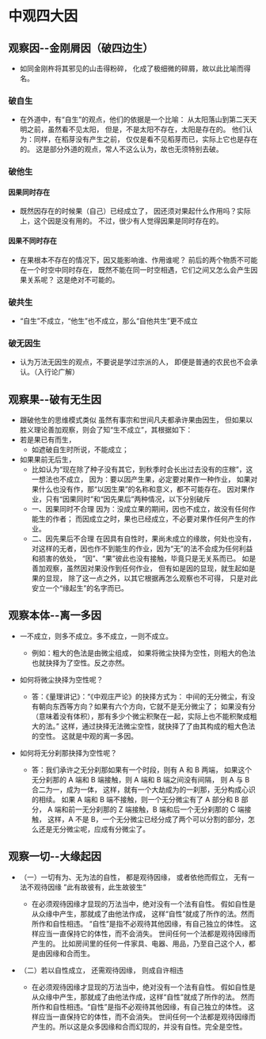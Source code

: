# 中观四大因

## 观察因--金刚屑因（破四边生）

- 如同金刚杵将其邪见的山击得粉碎，
  化成了极细微的碎屑，故以此比喻而得名。

### 破自生

- 在外道中，有“自生”的观点，他们的依据是一个比喻：
  从太阳落山到第二天天明之前，虽然看不见太阳，
  但是，不是太阳不存在，太阳是存在的。
  他们认为：同样，在稻芽没有产生之前，
  仅仅是看不见稻芽而已，实际上它也是存在的。
  这是部分外道的观点，常人不这么认为，故也无须特别去破。

### 破他生

#### 因果同时存在

- 既然因存在的时候果（自己）已经成立了，
  因还须对果起什么作用吗？实际上，这个因是没有用的。
  不过，很少有人觉得因果是同时存在的。

#### 因果不同时存在

- 在果根本不存在的情况下，因又能影响谁、作用谁呢？
  前后的两个物质不可能在一个时空中同时存在，
  既然不能在同一时空相遇，它们之间又怎么会产生因果关系呢？
  这是绝对不可能的。

### 破共生

- “自生”不成立，“他生”也不成立，那么“自他共生”更不成立

### 破无因生

- 认为万法无因生的观点，不要说是学过宗派的人，
  即便是普通的农民也不会承认。（入行论广解）

## 观察果--破有无生因

- 跟破他生的思维模式类似
  虽然有事宗和世间凡夫都承许果由因生，
  但如果以胜义理论善加观察，则会了知“生不成立”，其根据如下：
- 若是果已有而生，
  - 如遮破自生时所说，不能成立；
- 如果果前无后生，
  - 比如认为“现在除了种子没有其它，到秋季时会长出过去没有的庄稼”，这一想法也不成立，
    因为：要以因产生果，必定要对果作一种作业，
    如果对果什么也没有作，那“以因生果”的名称和意义，都不可能存在。
    因对果作业，只有“因果同时”和“因先果后”两种情况，以下分别破斥
  - 一、因果同时不合理
    因为：没成立果的期间，因也不成立，故没有任何作能生的作者；
    而因成立之时，果也已经成立，不必要对果作任何产生的作业。
  - 二、因先果后不合理
    在因具有自性时，果尚未成立的缘故，何处也没有，
    对这样的无者，因也作不到能生的作业，因为“无”的法不会成为任何利益和损害的依处，
    “因”、“果”彼此也没有接触，毕竟只是无关系而已。
    如是善加观察，虽然因对果没作到任何作业，
    但有如是因的显现，就生起如是果的显现，
    除了这一点之外，以其它根据再怎么观察也不可得，
    只是对此安立一个“缘起生”的名字而已。

## 观察本体--离一多因

- 一不成立，则多不成立。多不成立，一则不成立。

  - 例如：粗大的色法是由微尘组成，
    如果将微尘抉择为空性，则粗大的色法也就抉择为了空性。反之亦然。

- 如何将微尘抉择为空性呢？
  - 答：《量理讲记》：“《中观庄严论》的抉择方式为：
    中间的无分微尘，有没有朝向东西等方向？如果有六个方向，它就不是无分微尘了；
    如果没有分（意味着没有体积），那有多少个微尘积聚在一起，实际上也不能积聚成粗大的法。”
    这样，通过抉择无法微尘空性，就抉择了了由其构成的粗大色法的空性。
    这就是中观的离一多因。
- 如何将无分刹那抉择为空性呢？
  - 答：我们承许之无分刹那如果有一个时段，则有 A 和 B 两端，
    如果这个无分刹那的 A 端和 B 端接触，则 A 端和 B 端之间没有间隔，
    则 A 与 B 合二为一，成为一体，
    这样，就有一个大劫成为的一刹那，无分构成心识的相续。
    如果 A 端和 B 端不接触，则一个无分微尘有了 A 部分和 B 部分，
    A 端和前一无分刹那的 Z 端接触，B 端和后一个无分刹那的 C 端接触，
    这样，A 不是 B，一个无分微尘已经分成了两个可以分割的部分，怎么还是无分微尘呢，应成有分微尘了。

## 观察一切--大缘起因

- （一）一切有为、无为法的自性，
  都是观待因缘，
  或者依他而假立，
  无有一法不观待因缘
  ”此有故彼有，此生故彼生“

  - 在必须观待因缘才显现的万法当中，绝对没有一个法有自性。
    假如自性是从众缘中产生，那就成了由他法作成，
    这样“自性”就成了所作的法。然而所作和自性相违。
    “自性”是指不必观待其他因缘，有自己独立的体性。
    这样应当一直保持它的体性，而不会消失。
    世间任何一个法都是观待因缘而产生的。
    比如房间里的任何一件家具、电器、用品，乃至自己这个人，都是由因缘和合而生。

- （二）若以自性成立，
  还需观待因缘，
  则成自许相违

  - 在必须观待因缘才显现的万法当中，绝对没有一个法有自性。
    假如自性是从众缘中产生，那就成了由他法作成，这样“自性”就成了所作的法。
    然而所作和自性相违。“自性”是指不必观待其他因缘，有自己独立的体性。
    这样应当一直保持它的体性，而不会消失。
    世间任何一个法都是观待因缘而产生的。所以这是众多因缘和合而幻现的，并没有自性。完全是空性。
